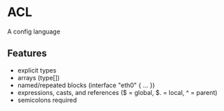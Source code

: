 # ACL
A config language

## Features
- explicit types
- arrays (type[])
- named/repeated blocks (interface "eth0" { ... })
- expressions, casts, and references ($ = global, $. = local, ^ = parent)
- semicolons required